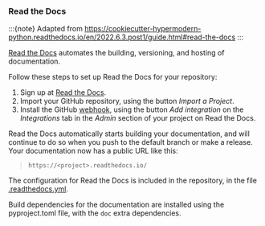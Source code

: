 ### Read the Docs

:::{note}
Adapted from <https://cookiecutter-hypermodern-python.readthedocs.io/en/2022.6.3.post1/guide.html#read-the-docs>
:::

[Read the Docs] automates the building, versioning, and hosting of documentation.

Follow these steps to set up Read the Docs for your repository:

1. Sign up at [Read the Docs].
2. Import your GitHub repository,
   using the button _Import a Project_.
3. Install the GitHub [webhook][readthedocs webhooks],
   using the button _Add integration_
   on the _Integrations_ tab
   in the _Admin_ section of your project
   on Read the Docs.

Read the Docs automatically starts building your documentation,
and will continue to do so when you push to the default branch or make a release.
Your documentation now has a public URL like this:

> `https://<project>.readthedocs.io/`

The configuration for Read the Docs is included in the repository,
in the file [.readthedocs.yml][readthedocs.yaml].

Build dependencies for the documentation
are installed using the pyproject.toml file, with the `doc` extra dependencies.

[read the docs]: https://readthedocs.org/
[readthedocs.yaml]: https://docs.readthedocs.io/en/stable/config-file/v2.html#configuration-file-v2
[readthedocs webhooks]: https://docs.readthedocs.io/en/stable/webhooks.html
